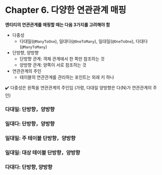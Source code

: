 # Chapter 6. 다양한 연관관계 매핑

**엔티티의 연관관계를 매핑할 때는 다음 3가지를 고려해야 함**

- 다중성 
  - 다대일(`@ManyToOne`), 일대다(`@OneToMany`), 일대일(`@OneToOne`), 다대다(`@ManyToMany`)
- 단방향, 양방향
  - 단방향 관계: 객체 관계에서 한 쪽만 참조하는 것
  - 양방향 관계: 양쪽이 서로 참조하는 것
- 연관관계의 주인
  - 테이블의 연관관계를 관리하는 포인트는 외래 키 하나


✔️ 다중성은 왼쪽을 연관관계의 주인임 (가령, 다대일 양방향은 다(N)가 연관관계의 주인)

### 다대일: 단방향，양방향 

### 일대다: 단방향，양방향

### 일대일: 주 테이블 단방향，양방향
### 일대일: 대상 테이블 단방향，양방향
### 다대다: 단방향, 양방향